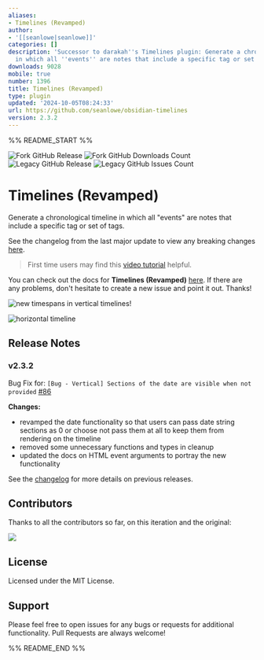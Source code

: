 ```yaml
---
aliases:
- Timelines (Revamped)
author:
- '[[seanlowe|seanlowe]]'
categories: []
description: 'Successor to darakah''s Timelines plugin: Generate a chronological timeline
  in which all ''events'' are notes that include a specific tag or set of tags.'
downloads: 9028
mobile: true
number: 1396
title: Timelines (Revamped)
type: plugin
updated: '2024-10-05T08:24:33'
url: https://github.com/seanlowe/obsidian-timelines
version: 2.3.2
---
```


%% README_START %%

![Fork GitHub Release](https://img.shields.io/github/v/release/seanlowe/obsidian-timelines)
![Fork GitHub Downloads Count](https://img.shields.io/github/downloads/seanlowe/obsidian-timelines/total)
![Legacy GitHub Release](https://img.shields.io/github/v/release/Darakah/obsidian-timelines?label=Last%20Legacy%20Release&color=red)
![Legacy GitHub Issues Count](https://img.shields.io/github/issues/Darakah/obsidian-timelines?label=Legacy%20Issues)

# Timelines (Revamped)

Generate a chronological timeline in which all "events" are notes that include a specific tag or set of tags.

See the changelog from the last major update to view any breaking changes [here](./changelog.md#v200).

> First time users may find this [video tutorial](https://www.youtube.com/watch?v=4SQWnjniQAE) helpful.

You can check out the docs for **Timelines (Revamped)** [here](https://seanlowe.github.io/obsidian-timelines). If there are any problems, don't hesitate to create a new issue and point it out. Thanks!

![new timespans in vertical timelines!](https://raw.githubusercontent.com/seanlowe/obsidian-timelines/HEAD/docs/assets/images/vertical-time-spans.png)

![horizontal timeline](https://raw.githubusercontent.com/seanlowe/obsidian-timelines/HEAD/docs/assets/images/horizontal_example.png)

## Release Notes

### v2.3.2

Bug Fix for: `[Bug - Vertical] Sections of the date are visible when not provided` [#86](https://github.com/seanlowe/obsidian-timelines/issues/86)

**Changes:**
- revamped the date functionality so that users can pass date string sections as 0 or choose not pass them at all to keep them from rendering on the timeline
- removed some unnecessary functions and types in cleanup
- updated the docs on HTML event arguments to portray the new functionality

See the [changelog](./changelog.md) for more details on previous releases.

## Contributors

Thanks to all the contributors so far, on this iteration and the original:

<a href="https://github.com/seanlowe/obsidian-timelines/graphs/contributors">
  <img src="https://contrib.rocks/image?repo=seanlowe/obsidian-timelines" />
</a>

## License

Licensed under the MIT License.

## Support

Please feel free to open issues for any bugs or requests for additional functionality. Pull Requests are always welcome!


%% README_END %%